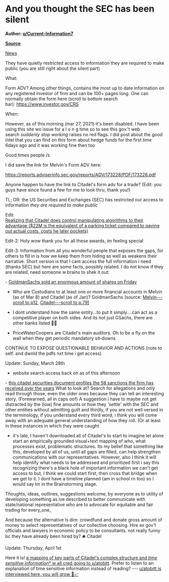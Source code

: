 And you thought the SEC has been silent
=======================================

**Author: [u/Current-Information7](https://www.reddit.com/user/Current-Information7/)**

**[Source](https://www.reddit.com/r/GME/comments/merag9/and_you_thought_the_sec_has_been_silent/)**

[News](https://www.reddit.com/r/GME/search?q=flair_name%3A%22News%22&restrict_sr=1)

They have quietly restricted access to information they are required to make public (you are still right about the silent part)

What:

Form ADV? Among other things, contains the most up to date information on any registered investor of firm and can be 100+ pages long. One can normally obtain the form here (scroll to bottom search bar): <https://www.investor.gov/CRS>

When:

However, as of this morning (mar 27, 2021) it's been disabled. I have been using this site wo issue for a l o n g time so to see this gov.'t web search *suddenly stop working* raises no red flags. I did post about the good intel that you can find on this form about hedge funds for the first time 6days ago and it was working fine then too

Good times people /s

I did save the link for Melvin's Form ADV here:

<https://reports.adviserinfo.sec.gov/reports/ADV/173228/PDF/173228.pdf>

Anyone happen to have the link to Citadel's form adv for a trade? (Edit: you guys have since found a few for me to look thru, thank you!)

TL; DR: the US Securities and Exchanges (SEC) has restricted our access to information *they are required to make public*

Edit:\
[Realizing that Citadel does control manipulating algorithms to their advantage ($22M is the equivalent of a parking ticket compared to paying out actual costs. costs he later pockets)](https://www.sec.gov/news/pressrelease/2017-11.html)

Edit-2: Holy wow thank you for all these awards, im feeling special

Edit-3: Information from all you wonderful people that exposes the gaps, for others to fill in is how we keep them from hiding as well as weakens their narrative. Short version is that I cant access the full information i need (thanks SEC) but here are some facts, possibly related. I do not know if they are related, need someone w brains to shek it out:

- [GoldmanSachs sold an enormous amount of shares on Friday](https://finance.yahoo.com/news/unprecedented-wall-street-ponders-goldman-232214658.html)

- Who are Custodians to at least one or more financial accounts in Melvin (as of Mar 8) and Citadel (as of Jan)? GoldmanSachs (source: [Melvin---scroll to p12](https://reports.adviserinfo.sec.gov/reports/ADV/173228/PDF/173228.pdf), [Citadel---scroll to p.79)](https://reports.adviserinfo.sec.gov/reports/ADV/148826/PDF/148826.pdf)

- I dont understand how the same entity...to put it simply....can act as a competitive player on both sides. And its not just GSachs, there are other banks listed 🧠🍳

- PriceWaterCoopers are Citadel's main auditors. Oh to be a fly on the wall when they get periodic mandatory sit-downs

CONTINUE TO EXPOSE QUESTIONABLE BEHAVIOR AND ACTIONS (note to self: and dwnld the pdfs nxt time i get access)

Update: Sunday, March 28th

- website search access back on as of this afternoon

- [this citadel securities document profiles the 58 sanctions the firm has received over the years](https://files.brokercheck.finra.org/firm/firm_116797.pdf) What to look at? Search for allegations and only read through those, even the older ones because they can tell an interesting story. (Forewarned, all in caps oof) A suggestion I have to maybe not get distracted by the (low) fine amounts or how they 'settle' with the SEC and other entities without admitting guilt and thirdly, if you are not well versed in the terminology, if you understand every third word, i think you will come away with an adequate general understanding of how they roll. (Or at least in these instances in which they were caught

- it's late, I haven't downloaded all of Citadel's to start to imagine let alone start an empirically grounded visual+text mapping of who, what processes exist, problematic structures. Its my belief that something like this, developed by all of us, until all gaps are filled, can help strengthen communications with our representatives. However, also I think it will help identify what needs to be addressed and prioritized first i say this recognizing there's a black hole of important information we can't get access to but, I think we could start first, then cross that bridge when we get to it. I dont have a timeline planned (am in school rn too) so I would say Im in the Brainstorming stage.

Thoughts, ideas, outlines, suggestions welcome, by everyone as to utility of developing something as ive described to better communicate with state/national representative who are to advocate for equitable and fair trading for every_one_

And because the alternative is dim: crowdfund and donate gross amount of money to select representatives of our collective choosing. Hire ex gov't officials and lawyers in economic policy to be consultants. not really funny bc they have already been hired by? 🛎 Citadel

Update: Thursday, April 1st

Here it is! [a mapping of key parts of Citadel's complex structure and *time sensitive information** w all cred going to u/atobitt](https://www.reddit.com/r/GME/comments/mgucv2/the_everything_short/?utm_source=share&amp;utm_medium=ios_app&amp;utm_name=iossmf). Prefer to listen to an explanation of time sensitive information instead of reading? --- [u/atobitt is interviewed here, you will grow 🧠📈](https://www.reddit.com/r/GME/comments/mi21pt/attention_you_need_to_watch_this_the_author_of/?utm_source=share&amp;utm_medium=ios_app&amp;utm_name=iossmf)
